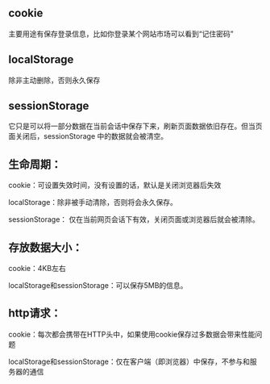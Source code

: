 ## cookie
主要用途有保存登录信息，比如你登录某个网站市场可以看到“记住密码”
## localStorage
除非主动删除，否则永久保存

## sessionStorage
它只是可以将一部分数据在当前会话中保存下来，刷新页面数据依旧存在。但当页面关闭后，sessionStorage 中的数据就会被清空。


## 生命周期：
cookie：可设置失效时间，没有设置的话，默认是关闭浏览器后失效

localStorage：除非被手动清除，否则将会永久保存。

sessionStorage： 仅在当前网页会话下有效，关闭页面或浏览器后就会被清除。

## 存放数据大小：
cookie：4KB左右

localStorage和sessionStorage：可以保存5MB的信息。

## http请求：
cookie：每次都会携带在HTTP头中，如果使用cookie保存过多数据会带来性能问题

localStorage和sessionStorage：仅在客户端（即浏览器）中保存，不参与和服务器的通信